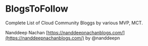 # BlogsToFollow
Complete List of Cloud Community Bloggs by various MVP, MCT.

Nanddeep Nachan [https://nanddeepnachanblogs.com/](https://nanddeepnachanblogs.com/) by @nanddeepn
